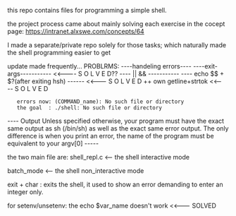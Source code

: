 this repo contains files for programming a simple shell.

the project process came about mainly solving each exercise in the cocept page: https://intranet.alxswe.com/concepts/64

I made a separate/private repo solely for those tasks; which naturally made the shell programming easier to get


update made frequently...
PROBLRMS:
----handeling errors----
----exit-args----------- <<---- S  O  L  V  E  D??
---- ||   && -----------
---- echo $$ + $?(after exiting hsh) ------ <<--- S  O  L  V  E  D
++ own getline+strtok <<---- S  O  L  V  E  D

       errors now: (COMMAND_name): No such file or directory
       the goal  : ./shell: No such file or directory
---- Output
Unless specified otherwise, your program must have the exact same output as sh (/bin/sh) as well as the exact same error output.
The only difference is when you print an error, the name of the program must be equivalent to your argv[0]  -----


the two main file are: shell_repl.c <-- the shell interactive mode

batch_mode <-- the shell non_interactive mode

exit + char : exits the shell, it used to show an error demanding to enter an integer only.

for setenv/unsetenv: the echo $var_name doesn't work <<--- SOLVED
